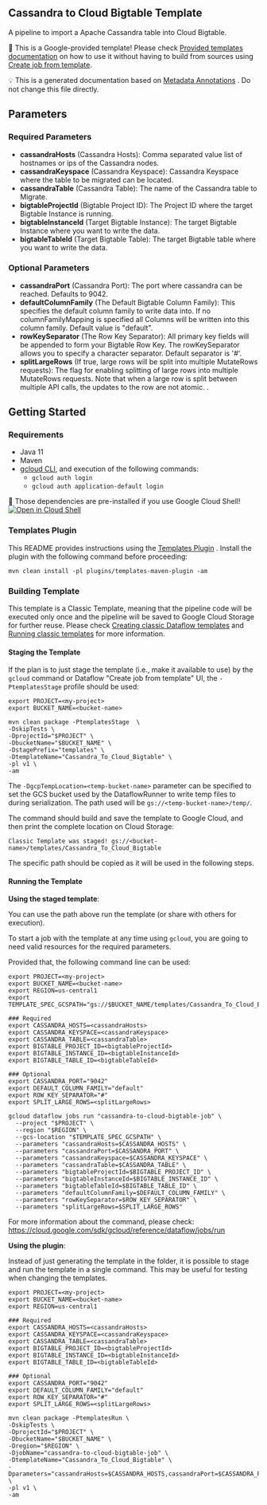 Cassandra to Cloud Bigtable Template
---
A pipeline to import a Apache Cassandra table into Cloud Bigtable.

:memo: This is a Google-provided template! Please
check [Provided templates documentation](https://cloud.google.com/dataflow/docs/guides/templates/provided/cassandra-to-bigtable)
on how to use it without having to build from sources using [Create job from template](https://console.cloud.google.com/dataflow/createjob?template=Cassandra_To_Cloud_Bigtable).


:bulb: This is a generated documentation based
on [Metadata Annotations](https://github.com/GoogleCloudPlatform/DataflowTemplates#metadata-annotations)
. Do not change this file directly.

## Parameters

### Required Parameters

* **cassandraHosts** (Cassandra Hosts): Comma separated value list of hostnames or ips of the Cassandra nodes.
* **cassandraKeyspace** (Cassandra Keyspace): Cassandra Keyspace where the table to be migrated can be located.
* **cassandraTable** (Cassandra Table): The name of the Cassandra table to Migrate.
* **bigtableProjectId** (Bigtable Project ID): The Project ID where the target Bigtable Instance is running.
* **bigtableInstanceId** (Target Bigtable Instance): The target Bigtable Instance where you want to write the data.
* **bigtableTableId** (Target Bigtable Table): The target Bigtable table where you want to write the data.

### Optional Parameters

* **cassandraPort** (Cassandra Port): The port where cassandra can be reached. Defaults to 9042.
* **defaultColumnFamily** (The Default Bigtable Column Family): This specifies the default column family to write data into. If no columnFamilyMapping is specified all Columns will be written into this column family. Default value is "default".
* **rowKeySeparator** (The Row Key Separator): All primary key fields will be appended to form your Bigtable Row Key. The rowKeySeparator allows you to specify a character separator. Default separator is '#'.
* **splitLargeRows** (If true, large rows will be split into multiple MutateRows requests): The flag for enabling splitting of large rows into multiple MutateRows requests. Note that when a large row is split between multiple API calls, the updates to the row are not atomic. .



## Getting Started

### Requirements

* Java 11
* Maven
* [gcloud CLI](https://cloud.google.com/sdk/gcloud), and execution of the
  following commands:
  * `gcloud auth login`
  * `gcloud auth application-default login`

:star2: Those dependencies are pre-installed if you use Google Cloud Shell!
[![Open in Cloud Shell](http://gstatic.com/cloudssh/images/open-btn.svg)](https://console.cloud.google.com/cloudshell/editor?cloudshell_git_repo=https%3A%2F%2Fgithub.com%2FGoogleCloudPlatform%2FDataflowTemplates.git&cloudshell_open_in_editor=/v1/src/main/java/com/google/cloud/teleport/bigtable/CassandraToBigtable.java)

### Templates Plugin

This README provides instructions using
the [Templates Plugin](https://github.com/GoogleCloudPlatform/DataflowTemplates#templates-plugin)
. Install the plugin with the following command before proceeding:

```shell
mvn clean install -pl plugins/templates-maven-plugin -am
```

### Building Template

This template is a Classic Template, meaning that the pipeline code will be
executed only once and the pipeline will be saved to Google Cloud Storage for
further reuse. Please check [Creating classic Dataflow templates](https://cloud.google.com/dataflow/docs/guides/templates/creating-templates)
and [Running classic templates](https://cloud.google.com/dataflow/docs/guides/templates/running-templates)
for more information.

#### Staging the Template

If the plan is to just stage the template (i.e., make it available to use) by
the `gcloud` command or Dataflow "Create job from template" UI,
the `-PtemplatesStage` profile should be used:

```shell
export PROJECT=<my-project>
export BUCKET_NAME=<bucket-name>

mvn clean package -PtemplatesStage  \
-DskipTests \
-DprojectId="$PROJECT" \
-DbucketName="$BUCKET_NAME" \
-DstagePrefix="templates" \
-DtemplateName="Cassandra_To_Cloud_Bigtable" \
-pl v1 \
-am
```

The `-DgcpTempLocation=<temp-bucket-name>` parameter can be specified to set the GCS bucket used by the DataflowRunner to write
temp files to during serialization. The path used will be `gs://<temp-bucket-name>/temp/`.

The command should build and save the template to Google Cloud, and then print
the complete location on Cloud Storage:

```
Classic Template was staged! gs://<bucket-name>/templates/Cassandra_To_Cloud_Bigtable
```

The specific path should be copied as it will be used in the following steps.

#### Running the Template

**Using the staged template**:

You can use the path above run the template (or share with others for execution).

To start a job with the template at any time using `gcloud`, you are going to
need valid resources for the required parameters.

Provided that, the following command line can be used:

```shell
export PROJECT=<my-project>
export BUCKET_NAME=<bucket-name>
export REGION=us-central1
export TEMPLATE_SPEC_GCSPATH="gs://$BUCKET_NAME/templates/Cassandra_To_Cloud_Bigtable"

### Required
export CASSANDRA_HOSTS=<cassandraHosts>
export CASSANDRA_KEYSPACE=<cassandraKeyspace>
export CASSANDRA_TABLE=<cassandraTable>
export BIGTABLE_PROJECT_ID=<bigtableProjectId>
export BIGTABLE_INSTANCE_ID=<bigtableInstanceId>
export BIGTABLE_TABLE_ID=<bigtableTableId>

### Optional
export CASSANDRA_PORT="9042"
export DEFAULT_COLUMN_FAMILY="default"
export ROW_KEY_SEPARATOR="#"
export SPLIT_LARGE_ROWS=<splitLargeRows>

gcloud dataflow jobs run "cassandra-to-cloud-bigtable-job" \
  --project "$PROJECT" \
  --region "$REGION" \
  --gcs-location "$TEMPLATE_SPEC_GCSPATH" \
  --parameters "cassandraHosts=$CASSANDRA_HOSTS" \
  --parameters "cassandraPort=$CASSANDRA_PORT" \
  --parameters "cassandraKeyspace=$CASSANDRA_KEYSPACE" \
  --parameters "cassandraTable=$CASSANDRA_TABLE" \
  --parameters "bigtableProjectId=$BIGTABLE_PROJECT_ID" \
  --parameters "bigtableInstanceId=$BIGTABLE_INSTANCE_ID" \
  --parameters "bigtableTableId=$BIGTABLE_TABLE_ID" \
  --parameters "defaultColumnFamily=$DEFAULT_COLUMN_FAMILY" \
  --parameters "rowKeySeparator=$ROW_KEY_SEPARATOR" \
  --parameters "splitLargeRows=$SPLIT_LARGE_ROWS"
```

For more information about the command, please check:
https://cloud.google.com/sdk/gcloud/reference/dataflow/jobs/run


**Using the plugin**:

Instead of just generating the template in the folder, it is possible to stage
and run the template in a single command. This may be useful for testing when
changing the templates.

```shell
export PROJECT=<my-project>
export BUCKET_NAME=<bucket-name>
export REGION=us-central1

### Required
export CASSANDRA_HOSTS=<cassandraHosts>
export CASSANDRA_KEYSPACE=<cassandraKeyspace>
export CASSANDRA_TABLE=<cassandraTable>
export BIGTABLE_PROJECT_ID=<bigtableProjectId>
export BIGTABLE_INSTANCE_ID=<bigtableInstanceId>
export BIGTABLE_TABLE_ID=<bigtableTableId>

### Optional
export CASSANDRA_PORT="9042"
export DEFAULT_COLUMN_FAMILY="default"
export ROW_KEY_SEPARATOR="#"
export SPLIT_LARGE_ROWS=<splitLargeRows>

mvn clean package -PtemplatesRun \
-DskipTests \
-DprojectId="$PROJECT" \
-DbucketName="$BUCKET_NAME" \
-Dregion="$REGION" \
-DjobName="cassandra-to-cloud-bigtable-job" \
-DtemplateName="Cassandra_To_Cloud_Bigtable" \
-Dparameters="cassandraHosts=$CASSANDRA_HOSTS,cassandraPort=$CASSANDRA_PORT,cassandraKeyspace=$CASSANDRA_KEYSPACE,cassandraTable=$CASSANDRA_TABLE,bigtableProjectId=$BIGTABLE_PROJECT_ID,bigtableInstanceId=$BIGTABLE_INSTANCE_ID,bigtableTableId=$BIGTABLE_TABLE_ID,defaultColumnFamily=$DEFAULT_COLUMN_FAMILY,rowKeySeparator=$ROW_KEY_SEPARATOR,splitLargeRows=$SPLIT_LARGE_ROWS" \
-pl v1 \
-am
```
